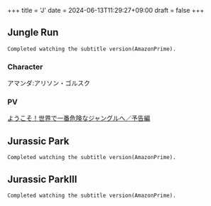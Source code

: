 +++
title = 'J'
date = 2024-06-13T11:29:27+09:00
draft = false
+++

## Jungle Run
```
Completed watching the subtitle version(AmazonPrime).
```
### Character
アマンダ:アリソン・ゴルスク

### PV
[ようこそ！世界で一番危険なジャングルへ／予告編](https://youtu.be/oZBRE9yPHDE)

## Jurassic Park
```
Completed watching the subtitle version(AmazonPrime).
```

## Jurassic ParkⅢ
```
Completed watching the subtitle version(AmazonPrime).
```

